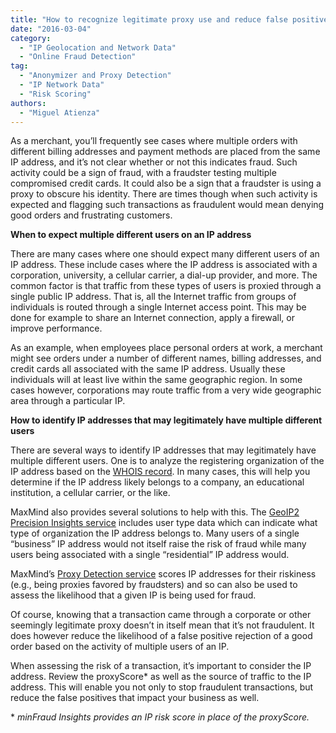```yaml
---
title: "How to recognize legitimate proxy use and reduce false positives during order review"
date: "2016-03-04"
category:
  - "IP Geolocation and Network Data"
  - "Online Fraud Detection"
tag:
  - "Anonymizer and Proxy Detection"
  - "IP Network Data"
  - "Risk Scoring"
authors:
  - "Miguel Atienza"
---
```


As a merchant, you’ll frequently see cases where multiple orders with different
billing addresses and payment methods are placed from the same IP address, and
it’s not clear whether or not this indicates fraud. Such activity could be a
sign of fraud, with a fraudster testing multiple compromised credit cards. It
could also be a sign that a fraudster is using a proxy to obscure his identity.
There are times though when such activity is expected and flagging such
transactions as fraudulent would mean denying good orders and frustrating
customers.

<!--lint disable no-emphasis-as-heading-->

**When to expect multiple different users on an IP address**

There are many cases where one should expect many different users of an IP
address. These include cases where the IP address is associated with a
corporation, university, a cellular carrier, a dial-up provider, and more. The
common factor is that traffic from these types of users is proxied through a
single public IP address. That is, all the Internet traffic from groups of
individuals is routed through a single Internet access point. This may be done
for example to share an Internet connection, apply a firewall, or improve
performance.

As an example, when employees place personal orders at work, a merchant might
see orders under a number of different names, billing addresses, and credit
cards all associated with the same IP address. Usually these individuals will at
least live within the same geographic region. In some cases however,
corporations may route traffic from a very wide geographic area through a
particular IP.

**How to identify IP addresses that may legitimately have multiple different
users**

There are several ways to identify IP addresses that may legitimately have
multiple different users. One is to analyze the registering organization of the
IP address based on the [WHOIS record](https://whois.arin.net/ui). In many
cases, this will help you determine if the IP address likely belongs to a
company, an educational institution, a cellular carrier, or the like.

MaxMind also provides several solutions to help with this. The [GeoIP2 Precision
Insights service](https://www.maxmind.com/en/geoip2-precision-insights) includes
user type data which can indicate what type of organization the IP address
belongs to. Many users of a single “business” IP address would not itself raise
the risk of fraud while many users being associated with a single “residential”
IP address would.

MaxMind’s [Proxy Detection
service](https://www.maxmind.com/en/proxy-detection-service) scores IP addresses
for their riskiness (e.g., being proxies favored by fraudsters) and so can also
be used to assess the likelihood that a given IP is being used for fraud.

Of course, knowing that a transaction came through a corporate or other
seemingly legitimate proxy doesn’t in itself mean that it’s not fraudulent. It
does however reduce the likelihood of a false positive rejection of a good order
based on the activity of multiple users of an IP.

When assessing the risk of a transaction, it’s important to consider the IP
address. Review the proxyScore\* as well as the source of traffic to the IP
address. This will enable you not only to stop fraudulent transactions, but
reduce the false positives that impact your business as well.

\* *minFraud Insights provides an IP risk score in place of the proxyScore.*
